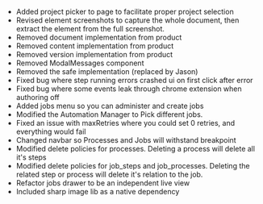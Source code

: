 * Added project picker to page to facilitate proper project selection
* Revised element screenshots to capture the whole document, then extract the element from the full screenshot.
* Removed document implementation from product
* Removed content implementation from product
* Removed version implementation from product
* Removed ModalMessages component
* Removed the safe implementation (replaced by Jason)
* Fixed bug where step running errors crashed ui on first click after error
* Fixed bug where some events leak through chrome extension when authoring off
* Added jobs menu so you can administer and create jobs
* Modified the Automation Manager to Pick different jobs.
* Fixed an issue with maxRetries where you could set 0 retries, and everything would fail
* Changed navbar so Processes and Jobs will withstand breakpoint
* Modified delete policies for processes. Deleting a process will delete all it's steps
* Modified delete policies for job_steps and job_processes. Deleting the related step or process will delete it's relation to the job.
* Refactor jobs drawer to be an independent live view
* Included sharp image lib as a native dependency